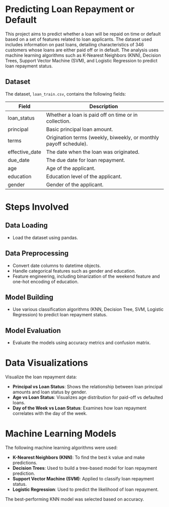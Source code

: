 # Predicting Loan Repayment or Default

This project aims to predict whether a loan will be repaid on time or default based on a set of features related to loan applicants. The dataset used includes information on past loans, detailing characteristics of 346 customers whose loans are either paid off or in default. The analysis uses machine learning algorithms such as K-Nearest Neighbors (KNN), Decision Trees, Support Vector Machine (SVM), and Logistic Regression to predict loan repayment status.

## Dataset

The dataset, `loan_train.csv`, contains the following fields:

| Field           | Description                                                              |
|-----------------|--------------------------------------------------------------------------|
| loan_status     | Whether a loan is paid off on time or in collection.                      |
| principal       | Basic principal loan amount.                                             |
| terms           | Origination terms (weekly, biweekly, or monthly payoff schedule).        |
| effective_date  | The date when the loan was originated.                                   |
| due_date        | The due date for loan repayment.                                          |
| age             | Age of the applicant.                                                    |
| education       | Education level of the applicant.                                        |
| gender          | Gender of the applicant.                                                 |

# Steps Involved

## Data Loading
- Load the dataset using pandas.

## Data Preprocessing
- Convert date columns to datetime objects.
- Handle categorical features such as gender and education.
- Feature engineering, including binarization of the weekend feature and one-hot encoding of education.

## Model Building
- Use various classification algorithms (KNN, Decision Tree, SVM, Logistic Regression) to predict loan repayment status.

## Model Evaluation
- Evaluate the models using accuracy metrics and confusion matrix.

# Data Visualizations
Visualize the loan repayment data:

- **Principal vs Loan Status**: Shows the relationship between loan principal amounts and loan status by gender.
- **Age vs Loan Status**: Visualizes age distribution for paid-off vs defaulted loans.
- **Day of the Week vs Loan Status**: Examines how loan repayment correlates with the day of the week.

# Machine Learning Models
The following machine learning algorithms were used:

- **K-Nearest Neighbors (KNN)**: To find the best k value and make predictions.
- **Decision Trees**: Used to build a tree-based model for loan repayment prediction.
- **Support Vector Machine (SVM)**: Applied to classify loan repayment status.
- **Logistic Regression**: Used to predict the likelihood of loan repayment.

The best-performing KNN model was selected based on accuracy.


